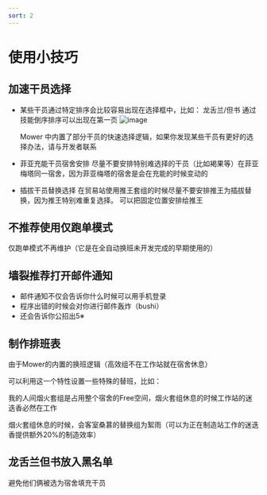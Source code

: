 ```yaml
---
sort: 2
---
```

# 使用小技巧

## 加速干员选择
* 某些干员通过特定排序会比较容易出现在选择框中，比如：
  龙舌兰/但书 通过技能倒序排序可以出现在第一页
  ![image](https://github.com/ArkMowers/arknights-mower/assets/33809511/6f138181-166c-4fdb-895f-c67c47d15b43)

  Mower 中内置了部分干员的快速选择逻辑，如果你发现某些干员有更好的选择办法，请与开发者联系
  
* 菲亚充能干员宿舍安排
  尽量不要安排特别难选择的干员（比如褐果等）在菲亚梅塔同一宿舍，因为菲亚梅塔的宿舍是会在充能的时候变动的

* 插拔干员替换选择
  在贸易站使用推王套组的时候尽量不要安排推王为插拔替换，因为推王特别难重复选择。
  可以把固定位置安排给推王
## 不推荐使用仅跑单模式
  仅跑单模式不再维护（它是在全自动换班未开发完成的早期使用的）
## 墙裂推荐打开邮件通知
* 邮件通知不仅会告诉你什么时候可以用手机登录
* 程序出错的时候会对你进行邮件轰炸（bushi）
* 还会告诉你公招出5※

## 制作排班表
由于Mower的内置的换班逻辑（高效组不在工作站就在宿舍休息）

可以利用这一个特性设置一些特殊的替班，比如：

我的人间烟火套组是占用整个宿舍的Free空间，烟火套组休息的时候工作站的迷迭香必然在工作

烟火套组休息的时候，会客室桑葚的替换组为絮雨（可以为正在制造站工作的迷迭香提供额外20%的制造效率）

## 龙舌兰但书放入黑名单
避免他们俩被选为宿舍填充干员

